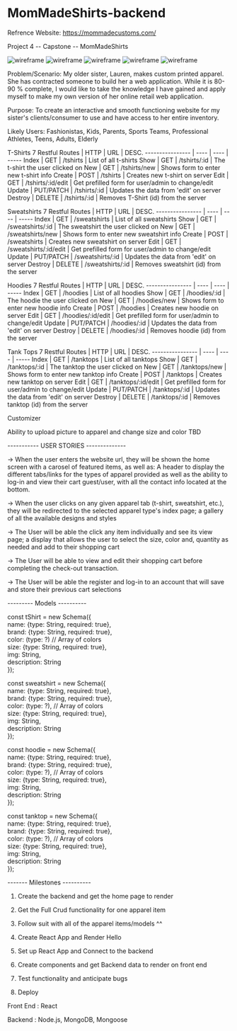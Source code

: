 # MomMadeShirts-backend

Refrence Website: https://mommadecustoms.com/

Project 4 -- Capstone -- MomMadeShirts

![wireframe](/images/Custom_Wireframe.png)
![wireframe](/images/Home_Page_wireframe.png)
![wireframe](/images/Item_indexexample_wireframe.png)
![wireframe](/images/Login_wireframe.png)
![wireframe](/images/Shopping_cart_wireframe.png)

Problem/Scenario: My older sister, Lauren, makes custom printed apparel. She has contracted someone to build her a web application. While it is 80-90 % complete, I would like to take the knowledge I have gained and apply myself to make my own version of her online retail web application.

Purpose: To create an interactive and smooth functioning website for my sister's clients/consumer to use and have access to her entire inventory.

Likely Users: Fashionistas, Kids, Parents, Sports Teams, Professional Athletes, Teens, Adults, Elderly

T-Shirts
7 Restful Routes | HTTP | URL | DESC.
---------------- | ---- | ---- | -----
Index | GET | /tshirts | List of all t-shirts
Show | GET | /tshirts/:id | The t-shirt the user clicked on
New | GET | /tshirts/new | Shows form to enter new t-shirt info
Create | POST | /tshirts | Creates new t-shirt on server
Edit | GET | /tshirts/:id/edit | Get prefilled form for user/admin to change/edit
Update | PUT/PATCH | /tshirts/:id | Updates the data from 'edit' on server
Destroy | DELETE | /tshirts/:id | Removes T-Shirt (id) from the server

Sweatshirts
7 Restful Routes | HTTP | URL | DESC.
---------------- | ---- | ---- | -----
Index | GET | /sweatshirts | List of all sweatshirts
Show | GET | /sweatshirts/:id | The sweatshirt the user clicked on
New | GET | /sweatshirts/new | Shows form to enter new sweatshirt info
Create | POST | /sweatshirts | Creates new sweatshirt on server
Edit | GET | /sweatshirts/:id/edit | Get prefilled form for user/admin to change/edit
Update | PUT/PATCH | /sweatshirts/:id | Updates the data from 'edit' on server
Destroy | DELETE | /sweatshirts/:id | Removes sweatshirt (id) from the server

Hoodies
7 Restful Routes | HTTP | URL | DESC.
---------------- | ---- | ---- | -----
Index | GET | /hoodies | List of all hoodies
Show | GET | /hoodies/:id | The hoodie the user clicked on
New | GET | /hoodies/new | Shows form to enter new hoodie info
Create | POST | /hoodies | Creates new hoodie on server
Edit | GET | /hoodies/:id/edit | Get prefilled form for user/admin to change/edit
Update | PUT/PATCH | /hoodies/:id | Updates the data from 'edit' on server
Destroy | DELETE | /hoodies/:id | Removes hoodie (id) from the server

Tank Tops
7 Restful Routes | HTTP | URL | DESC.
---------------- | ---- | ---- | -----
Index | GET | /tanktops | List of all tanktops
Show | GET | /tanktops/:id | The tanktop the user clicked on
New | GET | /tanktops/new | Shows form to enter new tanktop info
Create | POST | /tanktops | Creates new tanktop on server
Edit | GET | /tanktops/:id/edit | Get prefilled form for user/admin to change/edit
Update | PUT/PATCH | /tanktops/:id | Updates the data from 'edit' on server
Destroy | DELETE | /tanktops/:id | Removes tanktop (id) from the server

Customizer 

Ability to upload picture to apparel and change size and color 
TBD

-----------  USER STORIES  --------------

-> When the user enters the website url, they will be shown the home screen with a carosel of featured items, as well as: A header to display the different tabs/links for the types of apparel provided as well as the ability to log-in and view their cart guest/user, with all the contact info located at the bottom.

-> When the user clicks on any given apparel tab (t-shirt, sweatshirt, etc.), they will be redirected to the selected apparel type's index page; a gallery of all the available designs and styles

-> The User will be able the click any item individually and see its view page; a display that allows the user to select the size, color and, quantity as needed and add to their shopping cart

-> The User will be able to view and edit their shopping cart  before completing the check-out transaction.

-> The User will be able the register and log-in to an account that will save and store their previous cart selections


--------- Models ----------

const tShirt = new Schema({ <br />
    name: {type: String, required: true}, <br />
    brand: {type: String, required: true}, <br />
    color: (type: ?) // Array of colors  <br />
    size: {type: String, required: true}, <br />
    img: String, <br />
    description: String <br />
});

const sweatshirt = new Schema({ <br />
    name: {type: String, required: true}, <br />
    brand: {type: String, required: true}, <br />
    color: (type: ?), // Array of colors  <br />
    size: {type: String, required: true}, <br />
    img: String, <br />
    description: String <br />
});

const hoodie = new Schema({ <br />
    name: {type: String, required: true}, <br />
    brand: {type: String, required: true}, <br />
    color: (type: ?), // Array of colors  <br />
    size: {type: String, required: true}, <br />
    img: String, <br />
    description: String <br />
});

const tanktop = new Schema({ <br />
    name: {type: String, required: true}, <br />
    brand: {type: String, required: true}, <br />
    color: (type: ?), // Array of colors  <br />
    size: {type: String, required: true}, <br />
    img: String, <br />
    description: String <br />
});


------- Milestones ----------

1. Create the backend and get the home page to render

2. Get the Full Crud functionality for one apparel item

3. Follow suit with all of the apparel items/models ^^

4. Create React App and Render Hello

5. Set up React App and Connect to the backend

6. Create components and get Backend data to render on front end

7. Test functionality and anticipate bugs

8. Deploy 


Front End : React

Backend : Node.js, MongoDB, Mongoose